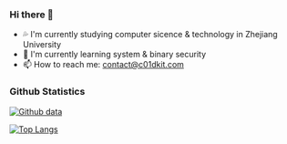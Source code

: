 ### Hi there 👋

- 💦 I'm currently studying computer sicence & technology in Zhejiang University
- 🌱 I'm currently learning system & binary security
- 📫 How to reach me: contact@c01dkit.com

### Github Statistics

[![Github data](https://github-readme-stats.vercel.app/api?username=c01dkit)]()

[![Top Langs](https://github-readme-stats.vercel.app/api/top-langs/?username=c01dkit&layout=compact&langs_count=10)](https://github.com/anuraghazra/github-readme-stats)
<!--
- 🔭 I’m currently working on ZJU NESA Reasearch Lab
- 👯 I’m looking to collaborate on ...
- 🤔 I’m looking for help with ...
- 💬 Ask me about ...
- 😄 Pronouns: ...
- ⚡ Fun fact: ...
-->

